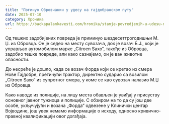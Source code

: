 ```yaml
---
title: "Погинуо Обровчанин у удесу на гајдобранском путу"
date: 2025-07-10
category: Хроника
url: https://backapalankavesti.com/hronika/stanje-povredjenih-u-udesu-na-putu-backa-palanka-nova-gajdobra/
---
```


Од тешких задобијених повреда је приминуо шездесеттрогодишњи М. Џ. из Обровца. Он је седео на месту сувозача, док је возач Б.Ј., који је управљао аутомобилом марке „Citroen Saxo“, такође из Обровца, задобио тешке повреде, али како сазнајемо, он је ван животне опасности.

До несреће је дошло, када се возач Форда који се кретао из смера Нове Гајдобре, претичући трактор, директно сударио са возилом „Citroen Saxo“ из супротног смера, у коме се као сувозач налазио М.Џ из Обровца.

Како наводе из полиције, на лицу места обављен је увиђај у присуству основног јавног тужиоца и полиције. С обзиром на то да су још две особе, укључујући и возача „Форда“ одвезене у Клинички центар Војводине, још увек немамо информације о исходу, односно кривично-правној квалификацији овог догађаја.

